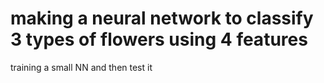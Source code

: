# making a neural network to classify 3 types of flowers using 4 features
training a small NN and then test it 
